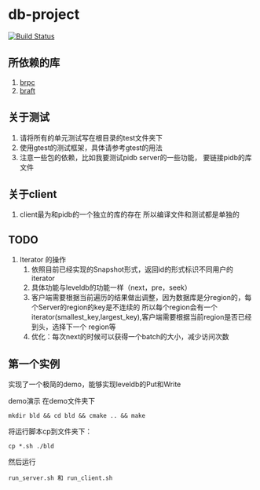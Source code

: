 # db-project
[![Build Status](https://travis-ci.com/dmclNewbee302/db-project.svg?branch=master)](https://travis-ci.com/dmclNewbee302/db-project)
## 所依赖的库
1. [brpc](https://github.com/apache/incubator-brpc)
2. [braft](https://github.com/brpc/braft)

## 关于测试
1. 请将所有的单元测试写在根目录的test文件夹下
2. 使用gtest的测试框架，具体请参考gtest的用法
3. 注意一些包的依赖，比如我要测试pidb server的一些功能，
要链接pidb的库文件


## 关于client
1. client最为和pidb的一个独立的库的存在
 所以编译文件和测试都是单独的

## TODO
1. Iterator 的操作
    1. 依照目前已经实现的Snapshot形式，返回id的形式标识不同用户的iterator
    2. 具体功能与leveldb的功能一样（next，pre，seek）
    3. 客户端需要根据当前遍历的结果做出调整，因为数据库是分region的，每个Server的region的key是不连续的
    所以每个region会有一个iterator(smallest_key,largest_key),客户端需要根据当前region是否已经到头，选择下一个
    region等
    4. 优化：每次next的时候可以获得一个batch的大小，减少访问次数



## 第一个实例
实现了一个极简的demo，能够实现leveldb的Put和Write

demo演示
在demo文件夹下
```
mkdir bld && cd bld && cmake .. && make
```
将运行脚本cp到文件夹下：
```
cp *.sh ./bld
```
然后运行
```
run_server.sh 和 run_client.sh
```